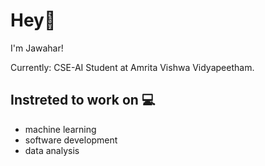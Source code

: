 # Hey👋

I'm Jawahar!

Currently: CSE-AI Student at Amrita Vishwa Vidyapeetham.

## Instreted to work on 💻 
* machine learning 
* software development
* data analysis
